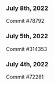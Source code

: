 ### July 8th, 2022

Commit #78792

### July 5th, 2022

Commit #314353


### July 4th, 2022

Commit #72281
